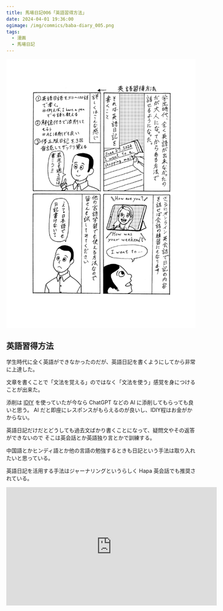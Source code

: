 ```yaml
---
title: 馬場日記006「英語習得方法」
date: 2024-04-01 19:36:00
ogimage: /img/commics/baba-diary_005.png
tags:
  - 漫画
  - 馬場日記
---
```


![馬場日記005](/img/commics/baba-diary_005.png)

## 英語習得方法

学生時代に全く英語ができなかったのだが、英語日記を書くようにしてから非常に上達した。

文章を書くことで「文法を覚える」のではなく「文法を使う」感覚を身につけることが出来た。

添削は [IDIY](https://idiy.biz) を使っていたが今なら ChatGPT などの AI
に添削してもらっても良いと思う。 AI
だと即座にレスポンスがもらえるのが良いし、IDIY程はお金がかからない。

英語日記だけだとどうしても過去文ばかり書くことになって、疑問文やその返答ができないので
そこは英会話とか英語独り言とかで訓練する。

中国語とかヒンディ語とか他の言語の勉強するときも日記という手法は取り入れたいと思っている。

英語日記を活用する手法はジャーナリングというらしく Hapa
英会話でも推奨されている。

<iframe width="560" height="315" src="https://www.youtube.com/embed/Rc79KemxXEk?si=h5ugMDEO6KIZLRj5" title="YouTube video player" frameborder="0" allow="accelerometer; autoplay; clipboard-write; encrypted-media; gyroscope; picture-in-picture; web-share" referrerpolicy="strict-origin-when-cross-origin" allowfullscreen></iframe>
